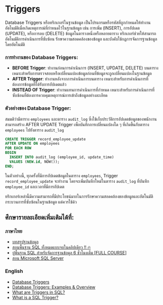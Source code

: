 # Triggers

Database Triggers หรือทริกเกอร์ในฐานข้อมูล เป็นโปรแกรมหรือรหัสที่ถูกกำหนดให้ทำงานอัตโนมัติเมื่อเกิดเหตุการณ์ที่กำหนดไว้ในฐานข้อมูล เช่น การเพิ่ม (INSERT), การอัปเดต (UPDATE), หรือการลบ (DELETE) ข้อมูลในตารางหนึ่งหรือหลายตาราง ทริกเกอร์ช่วยให้สามารถอัตโนมัติการดำเนินการที่ซับซ้อน รักษาความสอดคล้องของข้อมูล และบังคับใช้กฎการจัดการฐานข้อมูลโดยอัตโนมัติ

### การทำงานของ Database Triggers:

- **BEFORE Trigger**: ทำงานก่อนการดำเนินการ (INSERT, UPDATE, DELETE) บนตาราง เหมาะสำหรับการตรวจสอบหรือเปลี่ยนแปลงข้อมูลก่อนที่ข้อมูลจะถูกเปลี่ยนแปลงในฐานข้อมูล
- **AFTER Trigger**: ทำงานหลังจากการดำเนินการบนตาราง เหมาะสำหรับการดำเนินการที่ต้องการข้อมูลที่ได้รับการอัปเดตแล้ว
- **INSTEAD OF Trigger**: ทำงานแทนการดำเนินการที่กำหนด เหมาะสำหรับการดำเนินการที่ซับซ้อนที่ต้องการควบคุมเหตุการณ์การเข้าถึงข้อมูลอย่างละเอียด

### ตัวอย่างของ Database Trigger:

สมมติว่ามีตาราง `employees` และตาราง `audit_log` ซึ่งใช้เก็บประวัติการอัปเดตข้อมูลของพนักงาน สามารถสร้าง AFTER UPDATE Trigger เพื่อบันทึกการเปลี่ยนแปลงใด ๆ ที่เกิดขึ้นกับตาราง `employees` ไปยังตาราง `audit_log`

```sql
CREATE TRIGGER record_employee_update
AFTER UPDATE ON employees
FOR EACH ROW
BEGIN
  INSERT INTO audit_log (employee_id, update_time)
  VALUES (NEW.id, NOW());
END;
```

ในตัวอย่างนี้, ทุกครั้งที่มีการอัปเดตข้อมูลในตาราง `employees`, Trigger `record_employee_update` จะทำงาน โดยจะเพิ่มบันทึกใหม่ในตาราง `audit_log` ที่บันทึก `employee_id` และเวลาที่มีการอัปเดต

ทริกเกอร์เหล่านี้มีความสามารถที่มีประโยชน์มากในการรักษาความสอดคล้องของข้อมูลและอัตโนมัติกระบวนการที่ซับซ้อนในฐานข้อมูล แต่ควรใช้ด้ว

## ศึกษารายละเอียดเพิ่มเติมได้ที่:

### ภาษาไทย
- [บทสรุปฐานข้อมูล](https://www.saladpuk.com/beginner-1/database-design)
- [สอนพื้นฐาน SQL ทั้งหมดแบบจบในคลิปเดียว !! 🔥](https://www.youtube.com/watch?v=vd1qdnCX5RU)
- [ปูพื้นฐาน SQL สำหรับจัดการฐานข้อมูล 6 ชั่วโมงเต็ม [FULL COURSE]](https://www.youtube.com/watch?v=sgQiJ-8Ra8c)
- [สอน Microsoft SQL Server](https://www.youtube.com/watch?v=kh3MfhTiyQk&list=PLoTScYm9O0GH8gYuxpp-jqu5Blc7KbQVn&index=1)


### English
- [Database Triggers](https://docs.oracle.com/cd/A57673_01/DOC/server/doc/SCN73/ch15.htm)
- [Database Triggers: Examples & Overview](https://study.com/academy/lesson/database-triggers-examples-overview.html)
- [What are Triggers in SQL?](https://www.edureka.co/blog/triggers-in-sql/)
- [What is a SQL Trigger?](https://www.essentialsql.com/sql-trigger/)
